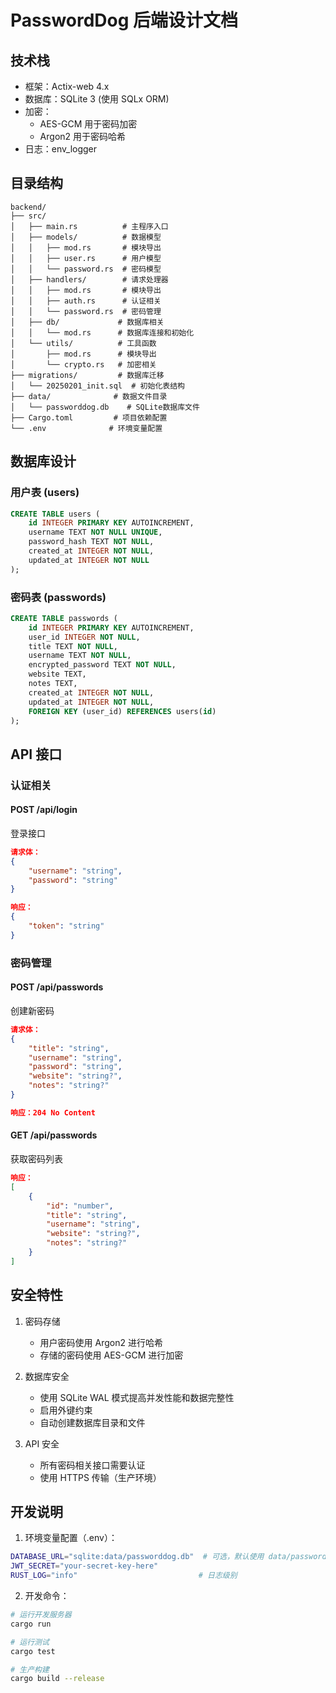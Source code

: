 # PasswordDog 后端设计文档

## 技术栈

- 框架：Actix-web 4.x
- 数据库：SQLite 3 (使用 SQLx ORM)
- 加密：
  - AES-GCM 用于密码加密
  - Argon2 用于密码哈希
- 日志：env_logger

## 目录结构

```text
backend/
├── src/
│   ├── main.rs          # 主程序入口
│   ├── models/          # 数据模型
│   │   ├── mod.rs       # 模块导出
│   │   ├── user.rs      # 用户模型
│   │   └── password.rs  # 密码模型
│   ├── handlers/        # 请求处理器
│   │   ├── mod.rs       # 模块导出
│   │   ├── auth.rs      # 认证相关
│   │   └── password.rs  # 密码管理
│   ├── db/             # 数据库相关
│   │   └── mod.rs      # 数据库连接和初始化
│   └── utils/          # 工具函数
│       ├── mod.rs      # 模块导出
│       └── crypto.rs   # 加密相关
├── migrations/         # 数据库迁移
│   └── 20250201_init.sql  # 初始化表结构
├── data/              # 数据文件目录
│   └── passworddog.db    # SQLite数据库文件
├── Cargo.toml         # 项目依赖配置
└── .env              # 环境变量配置
```

## 数据库设计

### 用户表 (users)
```sql
CREATE TABLE users (
    id INTEGER PRIMARY KEY AUTOINCREMENT,
    username TEXT NOT NULL UNIQUE,
    password_hash TEXT NOT NULL,
    created_at INTEGER NOT NULL,
    updated_at INTEGER NOT NULL
);
```

### 密码表 (passwords)
```sql
CREATE TABLE passwords (
    id INTEGER PRIMARY KEY AUTOINCREMENT,
    user_id INTEGER NOT NULL,
    title TEXT NOT NULL,
    username TEXT NOT NULL,
    encrypted_password TEXT NOT NULL,
    website TEXT,
    notes TEXT,
    created_at INTEGER NOT NULL,
    updated_at INTEGER NOT NULL,
    FOREIGN KEY (user_id) REFERENCES users(id)
);
```

## API 接口

### 认证相关

#### POST /api/login
登录接口
```json
请求体：
{
    "username": "string",
    "password": "string"
}

响应：
{
    "token": "string"
}
```

### 密码管理

#### POST /api/passwords
创建新密码
```json
请求体：
{
    "title": "string",
    "username": "string",
    "password": "string",
    "website": "string?",
    "notes": "string?"
}

响应：204 No Content
```

#### GET /api/passwords
获取密码列表
```json
响应：
[
    {
        "id": "number",
        "title": "string",
        "username": "string",
        "website": "string?",
        "notes": "string?"
    }
]
```

## 安全特性

1. 密码存储
   - 用户密码使用 Argon2 进行哈希
   - 存储的密码使用 AES-GCM 进行加密

2. 数据库安全
   - 使用 SQLite WAL 模式提高并发性能和数据完整性
   - 启用外键约束
   - 自动创建数据库目录和文件

3. API 安全
   - 所有密码相关接口需要认证
   - 使用 HTTPS 传输（生产环境）

## 开发说明

1. 环境变量配置（.env）：
```bash
DATABASE_URL="sqlite:data/passworddog.db"  # 可选，默认使用 data/passworddog.db
JWT_SECRET="your-secret-key-here"
RUST_LOG="info"                           # 日志级别
```

2. 开发命令：
```bash
# 运行开发服务器
cargo run

# 运行测试
cargo test

# 生产构建
cargo build --release
```
